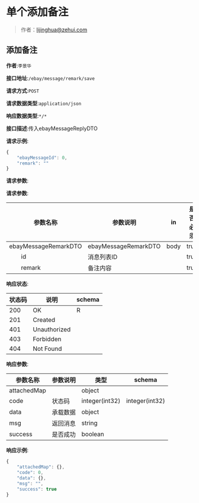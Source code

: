 # 单个添加备注

> 作者：lijinghua@zehui.com

## 添加备注
**作者**:`李景华`

**接口地址**:`/ebay/message/remark/save`


**请求方式**:`POST`


**请求数据类型**:`application/json`


**响应数据类型**:`*/*`


**接口描述**:传入ebayMessageReplyDTO


**请求示例**:


```javascript
{
	"ebayMessageId": 0,
	"remark": ""
}
```


**请求参数**:


**请求参数**:


| 参数名称 | 参数说明 | in    | 是否必须 | 数据类型 | schema |
| -------- | -------- | ----- | -------- | -------- | ------ |
|ebayMessageRemarkDTO|ebayMessageRemarkDTO|body|true|EbayMessageRemarkDTO|EbayMessageRemarkDTO|
|&emsp;&emsp;id|消息列表ID||true|integer(int64)||
|&emsp;&emsp;remark|备注内容||true|string|||


**响应状态**:


| 状态码 | 说明 | schema |
| -------- | -------- | ----- | 
|200|OK|R|
|201|Created||
|401|Unauthorized||
|403|Forbidden||
|404|Not Found|||


**响应参数**:


| 参数名称 | 参数说明 | 类型 | schema |
| -------- | -------- | ----- |----- | 
|attachedMap||object||
|code|状态码|integer(int32)|integer(int32)|
|data|承载数据|object||
|msg|返回消息|string||
|success|是否成功|boolean|||


**响应示例**:
```javascript
{
	"attachedMap": {},
	"code": 0,
	"data": {},
	"msg": "",
	"success": true
}
```
